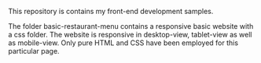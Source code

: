This repository is contains my front-end development samples.

The folder basic-restaurant-menu contains a responsive basic website with a css folder.
The website is responsive in desktop-view, tablet-view as well as mobile-view. 
Only pure HTML and CSS have been employed for this particular page. 
